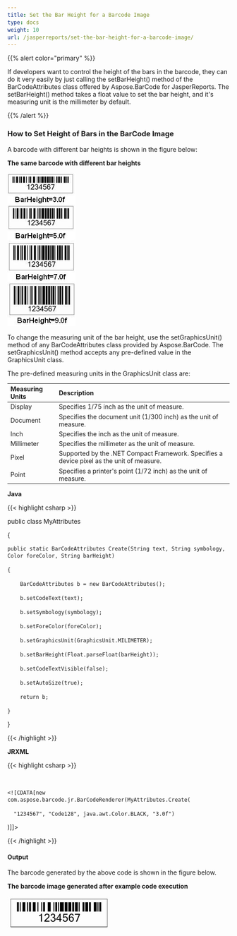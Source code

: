 ```yaml
---
title: Set the Bar Height for a Barcode Image
type: docs
weight: 10
url: /jasperreports/set-the-bar-height-for-a-barcode-image/
---
```


{{% alert color="primary" %}} 

If developers want to control the height of the bars in the barcode, they can do it very easily by just calling the setBarHeight() method of the BarCodeAttributes class offered by Aspose.BarCode for JasperReports. The setBarHeight() method takes a float value to set the bar height, and it's measuring unit is the millimeter by default.

{{% /alert %}} 
### **How to Set Height of Bars in the BarCode Image**
A barcode with different bar heights is shown in the figure below:

**The same barcode with different bar heights** 

![todo:image_alt_text](set-the-bar-height-for-a-barcode-image_1.png)

To change the measuring unit of the bar height, use the setGraphicsUnit() method of any BarCodeAttributes class provided by Aspose.BarCode. The setGraphicsUnit() method accepts any pre-defined value in the GraphicsUnit class.

The pre-defined measuring units in the GraphicsUnit class are:

|**Measuring Units** |**Description** |
| :- | :- |
|Display |Specifies 1/75 inch as the unit of measure.|
|Document |Specifies the document unit (1/300 inch) as the unit of measure.|
|Inch |Specifies the inch as the unit of measure.|
|Millimeter |Specifies the millimeter as the unit of measure.|
|Pixel |Supported by the .NET Compact Framework. Specifies a device pixel as the unit of measure.|
|Point |Specifies a printer's point (1/72 inch) as the unit of measure.|
**Java**

{{< highlight csharp >}}

 public class MyAttributes

{

    public static BarCodeAttributes Create(String text, String symbology, Color foreColor, String barHeight)

    {

        BarCodeAttributes b = new BarCodeAttributes();

        b.setCodeText(text);

        b.setSymbology(symbology);

        b.setForeColor(foreColor);

        b.setGraphicsUnit(GraphicsUnit.MILIMETER);

        b.setBarHeight(Float.parseFloat(barHeight));

        b.setCodeTextVisible(false);

        b.setAutoSize(true);

        return b;

    }

}



{{< /highlight >}}

**JRXML**

{{< highlight csharp >}}

 <image hAlign="Center">

  <reportElement x="0" y="600"  width="500" height="250" />

  <imageExpression class="net.sf.jasperreports.engine.JRRenderable">

    <![CDATA[new com.aspose.barcode.jr.BarCodeRenderer(MyAttributes.Create(

      "1234567", "Code128", java.awt.Color.BLACK, "3.0f")

   )]]>

  </imageExpression>

</image>



{{< /highlight >}}
#### **Output**
The barcode generated by the above code is shown in the figure below.

**The barcode image generated after example code execution** 

![todo:image_alt_text](set-the-bar-height-for-a-barcode-image_2.png)
